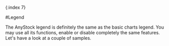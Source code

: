 {:index 7}

#Legend

The AnyStock legend is definitely the same as the basic charts legend. You may use all its functions, enable or disable completely the same features. Let's have a look at a couple of samples.

